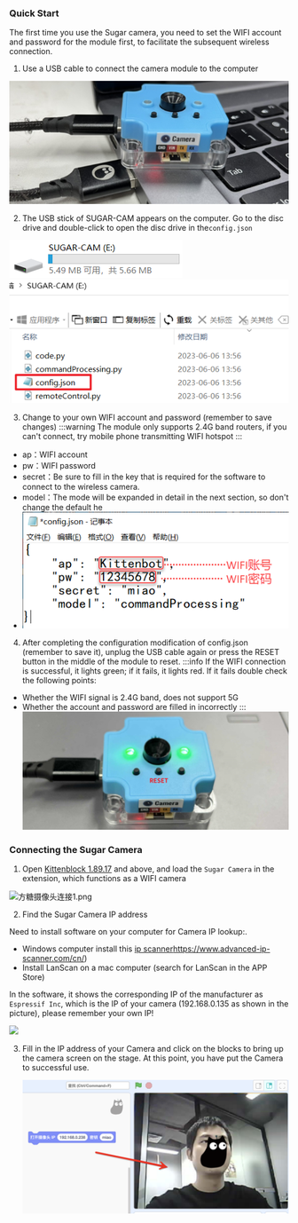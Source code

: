 
### Quick Start
The first time you use the Sugar camera, you need to set the WIFI account and password for the module first, to facilitate the subsequent wireless connection.

1. Use a USB cable to connect the camera module to the computer

![image.png](./QuickStart_image/1686117691733-6c422ed6-c007-465e-8b2d-9eb23113fd30.png)

2. The USB stick of SUGAR-CAM appears on the computer. Go to the disc drive and double-click to open the disc drive in the`config.json`

![image.png](./QuickStart_image/1686117737020-9d36ed81-d042-4083-91a0-e5c4e1fbca44.png)![image.png](./QuickStart_image/1686117794978-e1ef22a1-4219-4771-9af8-1792c6c44320.png)

3. Change to your own WIFI account and password (remember to save changes)
:::warning
The module only supports 2.4G band routers, if you can't connect, try mobile phone transmitting WIFI hotspot
:::

- ap：WIFI account
- pw：WIFI password
- secret：Be sure to fill in the key that is required for the software to connect to the wireless camera.
- model：The mode will be expanded in detail in the next section, so don't change the default he
- ![image.png](./QuickStart_image/1686118605615-b9afd374-b6a0-4705-9ce4-b99100eaf31c.png)

4. After completing the configuration modification of config.json (remember to save it), unplug the USB cable again or press the RESET button in the middle of the module to reset.
:::info
If the WIFI connection is successful, it lights green; if it fails, it lights red. If it fails double check the following points:

- Whether the WIFI signal is 2.4G band, does not support 5G
- Whether the account and password are filled in incorrectly
:::
![image.png](./QuickStart_image/1686118829992-17f3ff51-1e3a-4d73-bf7e-174d455be19e.png)




### Connecting the Sugar Camera

1. Open [Kittenblock 1.89.17](http://www.kittenbot.cn/kittenblock) and above, and load the `Sugar Camera` in the extension, which functions as a WIFI camera

![方糖摄像头连接1.png](https://learn.kittenbot.cn/2023md_pic/202309141942916.png)

2. Find the Sugar Camera IP address

Need to install software on your computer for Camera IP lookup:.

- Windows computer install this [ip scanner](https://www.advanced-ip-scanner.com/cn/)https://www.advanced-ip-scanner.com/cn/)
- Install LanScan on a mac computer (search for LanScan in the APP Store)

In the software, it shows the corresponding IP of the manufacturer as `Espressif Inc`, which is the IP of your camera (192.168.0.135 as shown in the picture), please remember your own IP!

![](https://learn.kittenbot.cn/2023md_pic/202309141942230.png)

3. Fill in the IP address of your Camera and click on the blocks to bring up the camera screen on the stage. At this point, you have put the Camera to successful use.

   ![image.png](./QuickStart_image/1690943254893-c1f619aa-c87b-41fa-a6a4-0eaad4cf591d.png)
